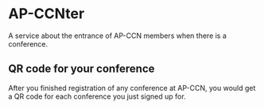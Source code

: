 # AP-CCNter
A service about the entrance of AP-CCN members when there is a conference.

## QR code for your conference
After you finished registration of any conference at AP-CCN, you would get a QR code for each conference you just signed up for. 
